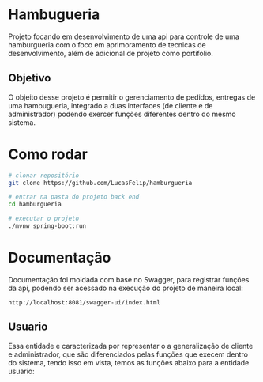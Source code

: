 # Hambugueria
Projeto focando em desenvolvimento de uma api para controle de uma  hamburgueria com o foco em aprimoramento de tecnicas de desenvolvimento, além de adicional de projeto como portifolio.

## Objetivo
O objeito desse projeto é permitir o gerenciamento de pedidos, entregas de uma hambugueria, integrado a duas interfaces (de cliente e de administrador) podendo exercer funções diferentes dentro do mesmo sistema.

# Como rodar 

```bash
# clonar repositório
git clone https://github.com/LucasFelip/hamburgueria

# entrar na pasta do projeto back end
cd hamburgueria

# executar o projeto
./mvnw spring-boot:run
``` 

# Documentação
Documentação foi moldada com base no Swagger, para registrar funções da api, podendo ser acessado na execução do projeto de maneira local:

    http://localhost:8081/swagger-ui/index.html

## Usuario
Essa entidade e caracterizada por representar o a generalização de cliente e administrador, que são diferenciados pelas funções que execem dentro do sistema, tendo isso em vista, temos as funções abaixo para a entidade usuario: